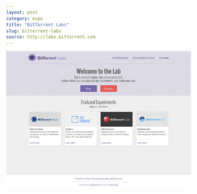 ```yaml
---
layout: post
category: expo
title: "BitTorrent Labs"
slug: bittorrent-labs
source: http://labs.bittorrent.com
---
```


<img src="/screenshots/bittorrent-labs.jpg">
